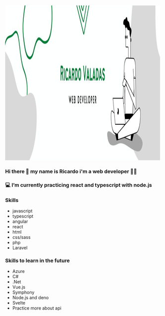  ![Header](https://github.com/RicardoValadas/RicardoValadas/blob/main/header.png)

### Hi there 👋 my name is Ricardo i'm a web developer :technologist:


###  :computer: I’m currently practicing react and typescript with node.js

### Skills
* javascript
* typescript
* angular
* react
* html
* css/sass
* php
* Laravel

### Skills to learn in the future
* Azure
* C#
* .Net
* Vue.js
* Symphony
* Node.js and deno
* Svelte
* Practice more about api


